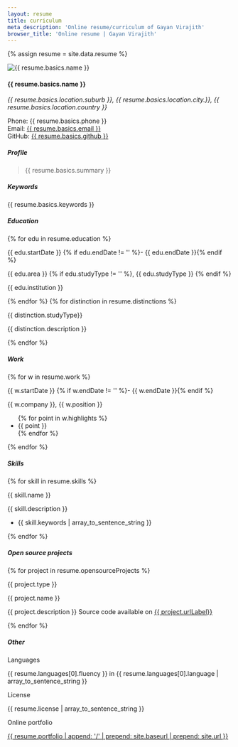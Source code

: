 ```yaml
---
layout: resume
title: curriculum
meta_description: 'Online resume/curriculum of Gayan Virajith'
browser_title: 'Online resume | Gayan Virajith'
---
```


{% assign resume = site.data.resume %}

<div class="resume-section">
  <div class="column-20">
      <img 
        src="{{ "/thumbnails/" | append: resume.basics.picture | prepend: site.baseurl | prepend: site.url }}" 
        alt="{{  resume.basics.name  }}" class="img-thumbnail">
  </div>
  <div class="column-80">
    <h4>{{ resume.basics.name }} </h4>
    <address>
      {{ resume.basics.location.suburb }},
      {{ resume.basics.location.city.}},
      {{ resume.basics.location.country }}
    </address>
    <p>
      Phone: {{ resume.basics.phone }}<br/>
      Email: <a href="mailto:{{ resume.basics.email }}">
      {{ resume.basics.email }}
      </a><br/>
      GitHub: <a href="{{ resume.basics.github }}" target="_blank">
      {{ resume.basics.github }}
      </a><br/>
    </p>
  </div>
</div>

<h5 class="header">Profile</h5>
<div class="resume-section">
  <blockquote>
    <p>{{ resume.basics.summary }}</p>
  </blockquote>
</div>

<h5 class="header">Keywords</h5>
<div class="resume-section">
  <p>
    {{ resume.basics.keywords }}
  </p>
</div>

<h5 class="header">Education</h5>
<div class="resume-section">
{% for edu in resume.education %}
  <div class="column-20">
    <p>{{ edu.startDate }} {% if edu.endDate != '' %}- {{ edu.endDate }}{% endif %}</p>
  </div>
  <div class="column-80">
    <p>{{ edu.area }} {% if edu.studyType != '' %}, {{ edu.studyType }} {% endif %}</p>
    <p>{{ edu.institution }}</p>
  </div>
{% endfor %}
{% for distinction in resume.distinctions %}
  <div class="column-20">
    <p>{{ distinction.studyType}}</p>
  </div>
  <div class="column-80">
    <p>{{ distinction.description }}</p>
  </div>
{% endfor %}
</div>

<h5 class="header">Work</h5>
<div class="resume-section">
{% for w in resume.work %}
 <div class="column-20">
   <p>{{ w.startDate }} {% if w.endDate != '' %}- {{ w.endDate }}{% endif %}</p>
 </div>
 <div class="column-80">
   <p>{{ w.company }}, {{ w.position }}</p>
   <ul>
   {% for point in w.highlights %}
   <li>
     {{ point }}
   </li>
   {% endfor %}
   </ul>
 </div>
{% endfor %}
</div>

<h5 class="header">Skills</h5>
<div class="resume-section">
{% for skill in resume.skills %}
 <div class="column-20">
   <p>{{ skill.name }}</p>
 </div>
 <div class="column-80">
   <p>{{ skill.description }}</p>
   <ul>
   <li>
    {{ skill.keywords | array_to_sentence_string }}
   </li>
   </ul>
 </div>
{% endfor %}
</div>


<h5 class="header">Open source projects</h5>
<div class="resume-section">
{% for project in resume.opensourceProjects %}
<div class="column-20">
  <p>{{ project.type }}</p>
</div>
<div class="column-80">
  <p>{{ project.name }}</p>
  <p>{{ project.description }} Source code available on <a title="{{ project.name }}" href="{{ project.url }}" target="_blank">{{ project.urlLabel}}</a></p>
</div>
{% endfor %}
</div>

<h5 class="header">Other</h5>
<div class="resume-section">
  <div class="column-20">
    <p>Languages</p>
  </div>
  <div class="column-80">
    <p>{{ resume.languages[0].fluency }} in {{ resume.languages[0].language | array_to_sentence_string }}</p>
  </div>
  <div class="column-20">
    <p>License</p>
  </div>
  <div class="column-80">
    <p>{{ resume.license | array_to_sentence_string }}</p>
  </div>
  <div class="column-20">
    <p>Online portfolio</p>
  </div>
  <div class="column-80">
    <p>
      <a href="{{ resume.portfolio | append: '/' | prepend: site.baseurl | prepend: site.url }}">
        {{ resume.portfolio | append: '/' | prepend: site.baseurl | prepend: site.url }}
      </a>
    </p>
  </div>
</div>